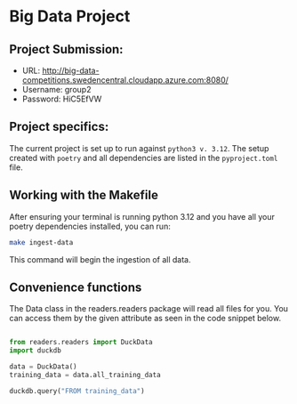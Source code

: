 # Big Data Project 

## Project Submission:
- URL: http://big-data-competitions.swedencentral.cloudapp.azure.com:8080/
- Username: group2
- Password: HiC5EfVW

## Project specifics:

The current project is set up to run against `python3 v. 3.12`.
The setup created with `poetry` and all dependencies are listed in the `pyproject.toml` file.

## Working with the Makefile
After ensuring your terminal is running python 3.12 and you have all your poetry dependencies installed, you can run:

```bash
make ingest-data
```
This command will begin the ingestion of all data.

## Convenience functions

The Data class in the readers.readers package will read all files for you.
You can access them by the given attribute as seen in the code snippet below.

```python

from readers.readers import DuckData
import duckdb

data = DuckData()
training_data = data.all_training_data

duckdb.query("FROM training_data")
```